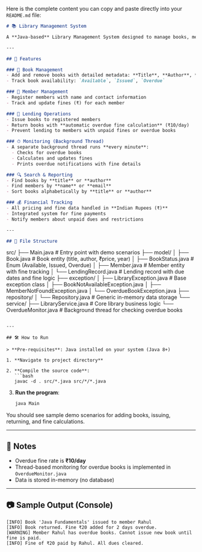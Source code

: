 Here is the complete content you can copy and paste directly into your `README.md` file:

```markdown
# 📚 Library Management System

A **Java-based** Library Management System designed to manage books, members, lending operations, and overdue tracking with real-time fine calculations.

---

## 🚀 Features

### 📖 Book Management
- Add and remove books with detailed metadata: **Title**, **Author**, **Price (₹)**, **Publication Year**
- Track book availability: `Available`, `Issued`, `Overdue`

### 👥 Member Management
- Register members with name and contact information
- Track and update fines (₹) for each member

### 🔄 Lending Operations
- Issue books to registered members
- Return books with **automatic overdue fine calculation** (₹10/day)
- Prevent lending to members with unpaid fines or overdue books

### ⏱ Monitoring (Background Thread)
- A separate background thread runs **every minute**:
  - Checks for overdue books
  - Calculates and updates fines
  - Prints overdue notifications with fine details

### 🔍 Search & Reporting
- Find books by **title** or **author**
- Find members by **name** or **email**
- Sort books alphabetically by **title** or **author**

### 💰 Financial Tracking
- All pricing and fine data handled in **Indian Rupees (₹)**
- Integrated system for fine payments
- Notify members about unpaid dues and restrictions

---

## 📂 File Structure

```

src/
├── Main.java                        # Entry point with demo scenarios
├── model/
│   ├── Book.java                    # Book entity (title, author, ₹price, year)
│   ├── BookStatus.java              # Enum (Available, Issued, Overdue)
│   ├── Member.java                  # Member entity with fine tracking
│   └── LendingRecord.java           # Lending record with due dates and fine logic
├── exception/
│   ├── LibraryException.java        # Base exception class
│   ├── BookNotAvailableException.java
│   ├── MemberNotFoundException.java
│   └── OverdueBookException.java
├── repository/
│   └── Repository.java              # Generic in-memory data storage
└── service/
├── LibraryService.java          # Core library business logic
└── OverdueMonitor.java          # Background thread for checking overdue books

````

---

## 🛠 How to Run

> **Pre-requisites**: Java installed on your system (Java 8+)

1. **Navigate to project directory**

2. **Compile the source code**:
   ```bash
   javac -d . src/*.java src/*/*.java
````

3. **Run the program**:

   ```bash
   java Main
   ```

You should see sample demo scenarios for adding books, issuing, returning, and fine calculations.

---

## 📌 Notes

* Overdue fine rate is **₹10/day**
* Thread-based monitoring for overdue books is implemented in `OverdueMonitor.java`
* Data is stored in-memory (no database)

---

## 📷 Sample Output (Console)

```
[INFO] Book 'Java Fundamentals' issued to member Rahul
[INFO] Book returned. Fine ₹20 added for 2 days overdue.
[WARNING] Member Rahul has overdue books. Cannot issue new book until fine is paid.
[INFO] Fine of ₹20 paid by Rahul. All dues cleared.
```

